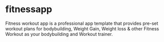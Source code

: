# fitnessapp
 
Fitness workout app is a professional app template that provides pre-set workout plans for
bodybuilding, Weight Gain, Weight loss & other Fitness Workout as your bodybuilding and Workout trainer.



